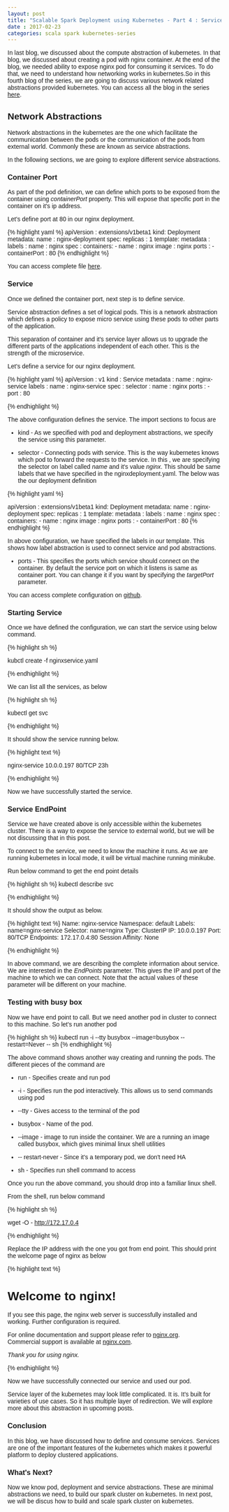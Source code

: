 ```yaml
---
layout: post
title: "Scalable Spark Deployment using Kubernetes - Part 4 : Service Abstractions" 
date : 2017-02-23
categories: scala spark kubernetes-series
---
```


In last blog, we discussed about the compute abstraction of kubernetes. In that blog, we discussed about creating a pod with nginx container. At the end of the blog, we needed ability to expose nginx pod for consuming it services. To do that, we need to understand how networking works in kubernetes.So in this fourth blog of the series, we are going to discuss various network related abstractions provided kubernetes. You can access all the blog in the series [here](/categories/kubernetes-series).

## Network Abstractions

Network abstractions in the kubernetes are the one which facilitate the communication between the pods or the communication of the pods from external world. Commonly these are known as service abstractions.

In the following sections, we are going to explore different service abstractions.


### Container Port

As part of the pod definition, we can  define which ports to be exposed from the container using *containerPort* property. This will expose that specific port in
the container on it's ip address.

Let's define port at 80 in our nginx deployment.

{% highlight yaml %}
apiVersion : extensions/v1beta1
kind: Deployment
metadata:
  name : nginx-deployment
spec:
  replicas : 1
  template:
    metadata :
     labels :
        name : nginx
    spec :
      containers:
       - name : nginx
         image : nginx
         ports :
          - containerPort : 80
{% endhighlight %}

You can access complete file [here](https://github.com/phatak-dev/blog/blob/master/code/KubernetesExamples/nginxdeployment.yaml).


### Service

Once we defined the container port, next step is to define service.

Service abstraction defines a set of logical pods. This is a network abstraction which defines a policy to expose micro service using these pods to other parts of the application.

This separation of container and it's service layer allows us to upgrade the different parts of the applications independent of each other. This is the strength of the microservice.

Let's define a service for our nginx deployment.

{% highlight yaml %}
apiVersion : v1
kind : Service
metadata :
   name : nginx-service
   labels : 
     name : nginx-service
spec :
  selector :
        name : nginx
  ports : 
     - port : 80

{% endhighlight %}

The above configuration defines the service. The import sections to focus are

* kind - As we specified with pod and deployment abstractions, we specify the service using this parameter.

* selector - Connecting pods with service. This is the way kubernetes knows which pod to forward the requests to the service. In this , we
are specifying the selector on label called *name* and it's value *nginx*. This should be same labels that we have specified in the 
nginxdeployment.yaml. The below was the our deployment definition

{% highlight yaml %}

apiVersion : extensions/v1beta1
kind: Deployment
metadata:
  name : nginx-deployment
spec:
  replicas : 1
  template:
    metadata :
     labels :
        name : nginx
    spec :
      containers:
       - name : nginx
         image : nginx
         ports :
          - containerPort : 80
{% endhighlight %}

In above configuration, we have specified the labels in our template. This shows how label abstraction is used to connect service and pod abstractions.


* ports - This specifies the ports which service should connect on the container. By default the service port on which it listens is same as container
port. You can change it if you want by specifying the *targetPort* parameter.

You can access complete configuration on [github](https://github.com/phatak-dev/blog/blob/master/code/KubernetesExamples/nginxservice.yaml). 

### Starting Service

Once we have defined the configuration, we can start the service using below command.

{% highlight sh %}

kubctl create -f nginxservice.yaml

{% endhighlight %}

We can list all the services, as below 

{% highlight sh %}

kubectl get svc 

{% endhighlight %}

It should show the service running below.

{% highlight text %}

nginx-service   10.0.0.197   <none>        80/TCP    23h

{% endhighlight %}

Now we have successfully started the service.

### Service EndPoint

Service we have created above is only accessible within the kubernetes cluster. There is a way to expose the service to external world, but we will be not discussing that in this post.

To connect to the service, we need to know the machine it runs. As we are running kubernetes in local mode, it will be virtual machine running minikube.

Run below command to get the end point details

{% highlight sh %}
kubectl describe svc 

{% endhighlight %}

It should show the output as below.


{% highlight text %}
Name:                   nginx-service
Namespace:              default
Labels:                 name=nginx-service
Selector:               name=nginx
Type:                   ClusterIP
IP:                     10.0.0.197
Port:                   <unset> 80/TCP
Endpoints:              172.17.0.4:80
Session Affinity:       None

{% endhighlight %}

In above command, we are describing the complete information about service. We are interested in the *EndPoints* parameter. This gives the IP and port of the machine to which we can connect. Note that the actual values of these parameter will be different on your machine.


### Testing with busy box

Now we have end point to call. But we need another pod in cluster to connect to this machine. So let's run another pod 

{% highlight sh %}
kubectl run -i --tty busybox --image=busybox --restart=Never -- sh 
{% endhighlight %}

The above command shows another way creating and running the pods. The different pieces of the command are

* run - Specifies create and run pod

* -i - Specifies run the pod interactively. This allows us to send commands using pod

* --tty - Gives access to the terminal of the pod

* busybox - Name of the pod.

* --image - image to run inside the container. We are a running an image called busybox, which gives minimal linux shell utilities

* -- restart-never - Since it's a temporary pod, we don't need HA

* sh - Specifies run shell command to access

Once you run the above command, you should drop into a familiar linux shell. 

From the shell, run below command 

{% highlight sh %}

wget -O - http://172.17.0.4

{% endhighlight %}

Replace the IP address with the one you got from end point. This should print the welcome page of nginx as below

{% highlight text %}

<!DOCTYPE html>
<html>
<head>
<title>Welcome to nginx!</title>
<style>
    body {
        width: 35em;
        margin: 0 auto;
        font-family: Tahoma, Verdana, Arial, sans-serif;
    }
</style>
</head>
<body>
<h1>Welcome to nginx!</h1>
<p>If you see this page, the nginx web server is successfully installed and
working. Further configuration is required.</p>

<p>For online documentation and support please refer to
<a href="http://nginx.org/">nginx.org</a>.<br/>
Commercial support is available at
<a href="http://nginx.com/">nginx.com</a>.</p>

<p><em>Thank you for using nginx.</em></p>
</body>
</html>

{% endhighlight %}

Now we have successfully connected our service and used our pod.

Service layer of the kubernetes may look little complicated. It is. It's built for varieties of use cases. So it has multiple layer of redirection. We will explore more about this abstraction in upcoming posts. 

### Conclusion

In this blog, we have discussed how to define and consume services. Services are one of the important features of the kubernetes which makes it powerful platform to deploy clustered applications.

### What's Next?

Now we know pod, deployment and service abstractions. These are minimal abstractions we need, to build our spark cluster on kubernetes. In next post, we will be discus how to build and scale spark cluster on kubernetes.

